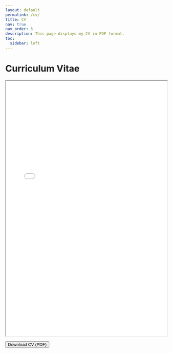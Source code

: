 ```yaml
---
layout: default
permalink: /cv/
title: CV
nav: true
nav_order: 5
description: This page displays my CV in PDF format.
toc:
  sidebar: left
---
```


# Curriculum Vitae

<iframe src="/assets/pdf/example_pdf.pdf" width="100%" height="800px">
    This browser does not support PDFs. Please download the PDF to view it: <a href="/assets/pdf/example_pdf.pdf">Download PDF</a>
</iframe>

<p>
    <a href="/assets/pdf/example_pdf.pdf" download>
        <button type="button">Download CV (PDF)</button>
    </a>
</p>
